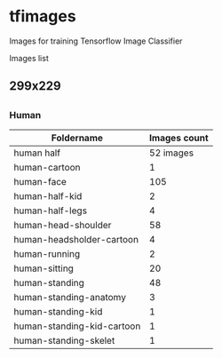 # tfimages
Images for training Tensorflow Image Classifier

Images list

<h2>299x229<h2>
<h3>Human</h3>

| Foldername  | Images count |
| ------------- | ------------- |
| human half| 52 images </li>
| human-cartoon                                            | 1    |
| human-face                                               | 105  |
| human-half-kid                                           | 2    |
| human-half-legs                                          | 4    |
| human-head-shoulder                                      | 58   |
| human-headsholder-cartoon                                | 4    |
| human-running                                            | 2    |
| human-sitting                                            | 20   |
| human-standing                                           | 48   |
| human-standing-anatomy                                   | 3    |
| human-standing-kid                                       | 1    |
| human-standing-kid-cartoon                               | 1    |
| human-standing-skelet                                    | 1    |
 
